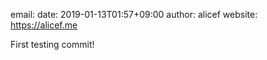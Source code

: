 email:
date: 2019-01-13T01:57+09:00
author: alicef
website: https://alicef.me

First testing commit!
